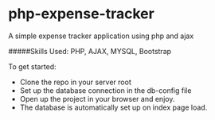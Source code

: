 # php-expense-tracker
A simple expense tracker application using php and ajax

#####Skills Used: PHP, AJAX, MYSQL, Bootstrap

To get started:
- Clone the repo in your server root
- Set up the database connection in the db-config file
- Open up the project in your browser and enjoy.
- The database is automatically set up on index page load.
